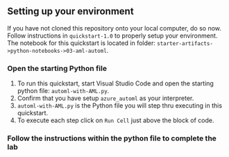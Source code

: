 ## Setting up your environment

If you have not cloned this repository onto your local computer, do so now. Follow instructions in `quickstart-1.0` to properly setup your environment. The notebook for this quickstart is located in folder: `starter-artifacts->python-notebooks->03-aml-automl`.

### Open the starting Python file
1. To run this quickstart, start Visual Studio Code and open the starting python file: `automl-with-AML.py`.
2. Confirm that you have setup `azure_automl` as your interpreter.
3. `automl-with-AML.py` is the Python file you will step thru executing in this quickstart.
4. To execute each step click on `Run Cell` just above the block of code. 

### Follow the instructions within the python file to complete the lab
